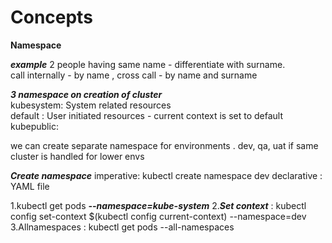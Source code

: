 # Concepts
**Namespace** 

***example*** 2 people having same name - differentiate with surname.\
call internally - by name , cross call - by name and surname

***3 namespace on creation of cluster*** \
kubesystem: System related resources \
default : User initiated resources - current context is set to default
kubepublic: 

we can create separate namespace for environments . dev, qa, uat if same cluster is handled for lower envs

***Create namespace***
imperative: kubectl create namespace dev
declarative : YAML file

1.kubectl get pods ***--namespace=kube-system***
2.***Set context*** : kubectl config set-context $(kubectl config current-context) --namespace=dev
3.Allnamespaces : kubectl get pods --all-namespaces

